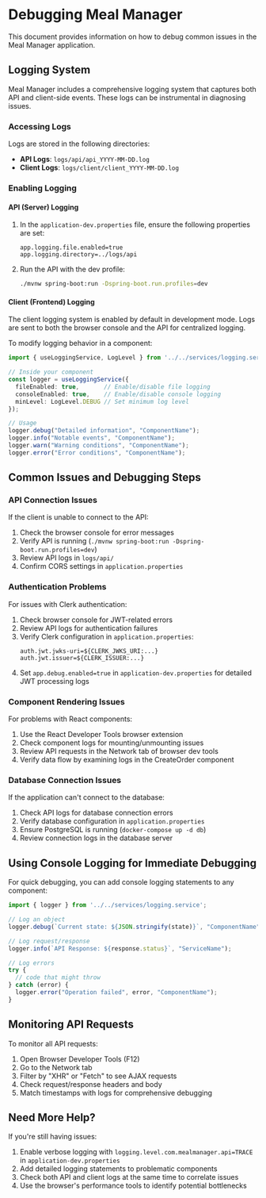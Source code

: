 # Debugging Meal Manager

This document provides information on how to debug common issues in the Meal Manager application.

## Logging System

Meal Manager includes a comprehensive logging system that captures both API and client-side events. These logs can be instrumental in diagnosing issues.

### Accessing Logs

Logs are stored in the following directories:

- **API Logs**: `logs/api/api_YYYY-MM-DD.log`
- **Client Logs**: `logs/client/client_YYYY-MM-DD.log`

### Enabling Logging

#### API (Server) Logging

1. In the `application-dev.properties` file, ensure the following properties are set:
   ```properties
   app.logging.file.enabled=true
   app.logging.directory=../logs/api
   ```

2. Run the API with the dev profile:
   ```bash
   ./mvnw spring-boot:run -Dspring-boot.run.profiles=dev
   ```

#### Client (Frontend) Logging

The client logging system is enabled by default in development mode. Logs are sent to both the browser console and the API for centralized logging.

To modify logging behavior in a component:

```typescript
import { useLoggingService, LogLevel } from '../../services/logging.service';

// Inside your component
const logger = useLoggingService({
  fileEnabled: true,       // Enable/disable file logging
  consoleEnabled: true,    // Enable/disable console logging
  minLevel: LogLevel.DEBUG // Set minimum log level
});

// Usage
logger.debug("Detailed information", "ComponentName");
logger.info("Notable events", "ComponentName");
logger.warn("Warning conditions", "ComponentName");
logger.error("Error conditions", "ComponentName");
```

## Common Issues and Debugging Steps

### API Connection Issues

If the client is unable to connect to the API:

1. Check the browser console for error messages
2. Verify API is running (`./mvnw spring-boot:run -Dspring-boot.run.profiles=dev`)
3. Review API logs in `logs/api/`
4. Confirm CORS settings in `application.properties`

### Authentication Problems

For issues with Clerk authentication:

1. Check browser console for JWT-related errors
2. Review API logs for authentication failures
3. Verify Clerk configuration in `application.properties`:
   ```properties
   auth.jwt.jwks-uri=${CLERK_JWKS_URI:...}
   auth.jwt.issuer=${CLERK_ISSUER:...}
   ```
4. Set `app.debug.enabled=true` in `application-dev.properties` for detailed JWT processing logs

### Component Rendering Issues

For problems with React components:

1. Use the React Developer Tools browser extension
2. Check component logs for mounting/unmounting issues
3. Review API requests in the Network tab of browser dev tools
4. Verify data flow by examining logs in the CreateOrder component

### Database Connection Issues

If the application can't connect to the database:

1. Check API logs for database connection errors
2. Verify database configuration in `application.properties`
3. Ensure PostgreSQL is running (`docker-compose up -d db`)
4. Review connection logs in the database server

## Using Console Logging for Immediate Debugging

For quick debugging, you can add console logging statements to any component:

```typescript
import { logger } from '../../services/logging.service';

// Log an object
logger.debug(`Current state: ${JSON.stringify(state)}`, "ComponentName");

// Log request/response
logger.info(`API Response: ${response.status}`, "ServiceName");

// Log errors
try {
  // code that might throw
} catch (error) {
  logger.error("Operation failed", error, "ComponentName");
}
```

## Monitoring API Requests

To monitor all API requests:

1. Open Browser Developer Tools (F12)
2. Go to the Network tab
3. Filter by "XHR" or "Fetch" to see AJAX requests
4. Check request/response headers and body
5. Match timestamps with logs for comprehensive debugging

## Need More Help?

If you're still having issues:

1. Enable verbose logging with `logging.level.com.mealmanager.api=TRACE` in `application-dev.properties`
2. Add detailed logging statements to problematic components
3. Check both API and client logs at the same time to correlate issues
4. Use the browser's performance tools to identify potential bottlenecks 